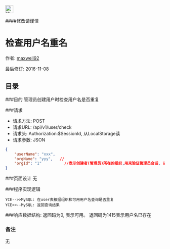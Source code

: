 <img src="http://kubernetes.io/kubernetes/img/warning.png" alt="WARNING" width="25" height="25"> 

####修改请谨慎

检查用户名重名
==============

作者: [maxwell92](https://github.com/maxwell92)

最后修订: 2016-11-08

目录
--------------
###目的
管理员创建用户时检查用户名是否重复

###请求

* 请求方法: POST
* 请求URL: /api/v1/user/check
* 请求头: Authorization:$SessionId, 从LocalStorage读  
* 请求参数: 
JSON
```json
{
    "userName": "xxx",
    "orgName": "yyy",   // 
    "orgId": "1"          //表示创建者(管理员)所在的组织,用来验证管理员会话, 从本地存储中获取
}
```


###页面设计 
无


###程序实现逻辑
```Title: 创建组织
YCE-->>MySQL: 在user表根据组织和可用用户名查询是否重复 
YCE<<--MySQL: 返回查询结果 
```

###响应数据结构: 
返回码为0, 表示可用。
返回码为1415表示用户名已存在

### 备注
无
